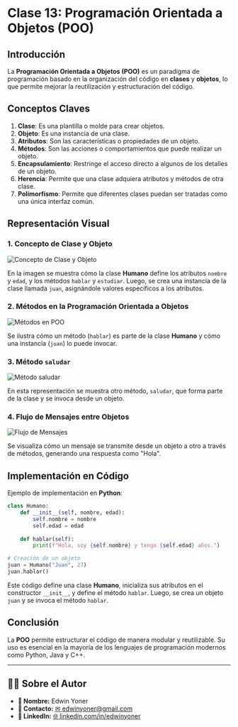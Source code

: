 # Clase 13: Programación Orientada a Objetos (POO)

## Introducción
La **Programación Orientada a Objetos (POO)** es un paradigma de programación basado en la organización del código en **clases** y **objetos**, lo que permite mejorar la reutilización y estructuración del código.

## Conceptos Claves

1. **Clase**: Es una plantilla o molde para crear objetos.
2. **Objeto**: Es una instancia de una clase.
3. **Atributos**: Son las características o propiedades de un objeto.
4. **Métodos**: Son las acciones o comportamientos que puede realizar un objeto.
5. **Encapsulamiento**: Restringe el acceso directo a algunos de los detalles de un objeto.
6. **Herencia**: Permite que una clase adquiera atributos y métodos de otra clase.
7. **Polimorfismo**: Permite que diferentes clases puedan ser tratadas como una única interfaz común.

## Representación Visual

### 1. Concepto de Clase y Objeto
![Concepto de Clase y Objeto](images/13.0.png)

En la imagen se muestra cómo la clase **Humano** define los atributos `nombre` y `edad`, y los métodos `hablar` y `estudiar`. Luego, se crea una instancia de la clase llamada `juan`, asignándole valores específicos a los atributos.

### 2. Métodos en la Programación Orientada a Objetos
![Métodos en POO](images/13.1.png)

Se ilustra cómo un método (`hablar`) es parte de la clase **Humano** y cómo una instancia (`juan`) lo puede invocar.

### 3. Método `saludar`
![Método saludar](images/13.2.png)

En esta representación se muestra otro método, `saludar`, que forma parte de la clase y se invoca desde un objeto.

### 4. Flujo de Mensajes entre Objetos
![Flujo de Mensajes](images/13.3.png)

Se visualiza cómo un mensaje se transmite desde un objeto a otro a través de métodos, generando una respuesta como "Hola".

## Implementación en Código

Ejemplo de implementación en **Python**:

```python
class Humano:
    def __init__(self, nombre, edad):
        self.nombre = nombre
        self.edad = edad
    
    def hablar(self):
        print(f"Hola, soy {self.nombre} y tengo {self.edad} años.")

# Creación de un objeto
juan = Humano("Juan", 27)
juan.hablar()
```

Este código define una clase **Humano**, inicializa sus atributos en el constructor `__init__`, y define el método `hablar`. Luego, se crea un objeto `juan` y se invoca el método `hablar`.

## Conclusión
La **POO** permite estructurar el código de manera modular y reutilizable. Su uso es esencial en la mayoría de los lenguajes de programación modernos como Python, Java y C++.

---

## 👨‍💻 Sobre el Autor

- **👤 Nombre:** Edwin Yoner
- **📧 Contacto:** [✉ edwinyoner@gmail.com](mailto:edwinyoner@gmail.com)
- **🔗 LinkedIn:** [🌐 linkedin.com/in/edwinyoner](https://www.linkedin.com/in/edwinyoner)

